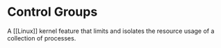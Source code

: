 # Control Groups
A [[Linux]] kernel feature that limits and isolates the resource usage of a collection of processes.